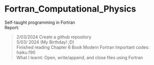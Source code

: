 # Fortran_Computational_Physics
Self-taught programming in Fortran \
Report: 
> 2/03/2024 Create a github repository \
> 5/03/ 2024 (My Birthday! ;D) \
            Finished reading Chapter 6 Book Modern Fortran 
            Important codes: haiku.f90 \
            What I learnt: Open, write/append, and close files using Fortran
